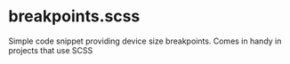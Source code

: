 # breakpoints.scss
Simple code snippet providing device size breakpoints. Comes in handy in projects that use SCSS
